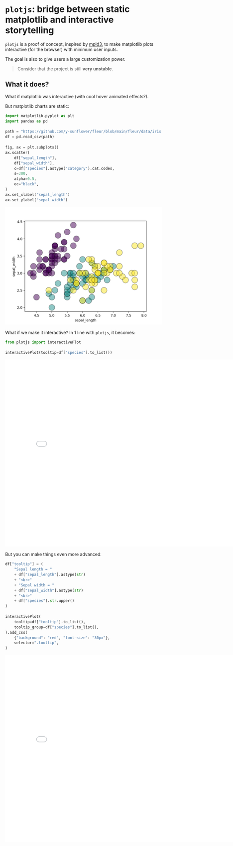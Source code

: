 # `plotjs`: bridge between static matplotlib and interactive storytelling

`plotjs` is a proof of concept, inspired by [mpld3](https://github.com/mpld3/mpld3), to make matplotlib plots interactive (for the browser) with minimum user inputs.

The goal is also to give users a large customization power.

> Consider that the project is still **very unstable**.

## What it does?

What if matplotlib was interactive (with cool hover animated effects?).

But matplotlib charts are static:

```python
import matplotlib.pyplot as plt
import pandas as pd

path = "https://github.com/y-sunflower/fleur/blob/main/fleur/data/iris.csv?raw=true"
df = pd.read_csv(path)

fig, ax = plt.subplots()
ax.scatter(
    df["sepal_length"],
    df["sepal_width"],
    c=df["species"].astype("category").cat.codes,
    s=300,
    alpha=0.5,
    ec="black",
)
ax.set_xlabel("sepal_length")
ax.set_ylabel("sepal_width")
```

![](quick.png)

What if we make it interactive? In 1 line with `plotjs`, it becomes:

```python
from plotjs import interactivePlot

interactivePlot(tooltip=df["species"].to_list())
```

<iframe width="800" height="600" src="quickstart.html" style="border:none;"></iframe>

But you can make things even more advanced:

```python
df["tooltip"] = (
    "Sepal length = "
    + df["sepal_length"].astype(str)
    + "<br>"
    + "Sepal width = "
    + df["sepal_width"].astype(str)
    + "<br>"
    + df["species"].str.upper()
)

interactivePlot(
    tooltip=df["tooltip"].to_list(),
    tooltip_group=df["species"].to_list(),
).add_css(
    {"background": "red", "font-size": "30px"},
    selector=".tooltip",
)
```

<iframe width="800" height="600" src="quickstart2.html" style="border:none;"></iframe>
